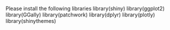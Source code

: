Please install the following libraries
library(shiny)
library(ggplot2)
library(GGally)
library(patchwork)
library(dplyr)
library(plotly)
library(shinythemes)

